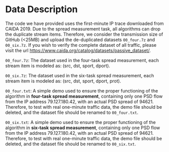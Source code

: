 # Data Description
The code we have provided uses the first-minute IP trace downloaded from CAIDA 2019. Due to the spread measurement task, all algorithms can drop the duplicate stream items. Therefore, we consider the transmission size of GitHub (<25MB) and upload the de-duplicated datasets `00_four.7z` and `00_six.7z`. If you wish to verify the complete dataset of all traffic, please visit the url https://www.caida.org/catalog/datasets/passive_dataset/.

`00_four.7z`: The dataset used in the four-task spread measurement, each stream item is modeled as: (src, dst, sport, dport).

`00_six.7z`: The dataset used in the six-task spread measurement, each stream item is modeled as: (src, dst, sport, dport, prot).

`00_four.txt`: A simple demo used to ensure the proper functioning of the algorithm in **four-task spread measurement**, containing only one PSD flow from the IP address 79.127.180.42, with an actual PSD spread of 94621. Therefore, to test with real one-minute traffic data, the demo file should be deleted, and the dataset file should be renamed to `00_four.txt`.

`00_six.txt`: A simple demo used to ensure the proper functioning of the algorithm in **six-task spread measurement**, containing only one PSD flow from the IP address 79.127.180.42, with an actual PSD spread of 94621. Therefore, to test with real one-minute traffic data, the demo file should be deleted, and the dataset file should be renamed to `00_six.txt`.
